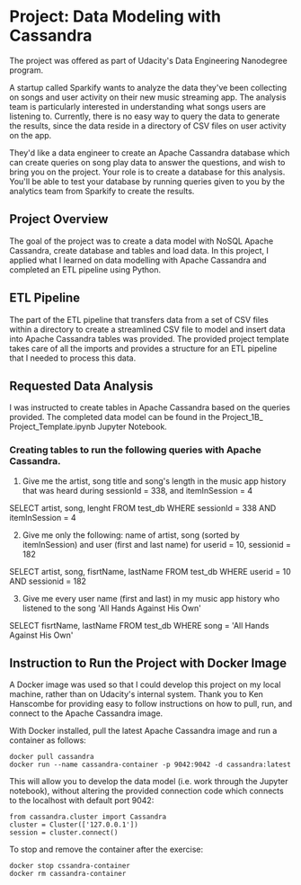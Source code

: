 # Project: Data Modeling with Cassandra

The project was offered as part of Udacity's Data Engineering Nanodegree program.

A startup called Sparkify wants to analyze the data they've been collecting on songs and user activity on their new music streaming app. The analysis team is particularly interested in understanding what songs users are listening to. Currently, there is no easy way to query the data to generate the results, since the data reside in a directory of CSV files on user activity on the app.

They'd like a data engineer to create an Apache Cassandra database which can create queries on song play data to answer the questions, and wish to bring you on the project. Your role is to create a database for this analysis. You'll be able to test your database by running queries given to you by the analytics team from Sparkify to create the results.

## Project Overview

The goal of the project was to create a data model with NoSQL Apache Cassandra, create database and tables and load data. In this project, I applied what I learned on data modelling with Apache Cassandra and completed an ETL pipeline using Python. 

## ETL Pipeline

The part of the ETL pipeline that transfers data from a set of CSV files within a directory to create a streamlined CSV file to model and insert data into Apache Cassandra tables was provided. The provided project template takes care of all the imports and provides a structure for an ETL pipeline that I needed to process this data.

## Requested Data Analysis

I was instructed to create tables in Apache Cassandra based on the queries provided. The completed data model can be found in the Project_1B_ Project_Template.ipynb Jupyter Notebook.

### Creating tables to run the following queries with Apache Cassandra.

1. Give me the artist, song title and song's length in the music app history that was heard during sessionId = 338, and itemInSession = 4

SELECT artist, song, lenght FROM test_db WHERE sessionId = 338 AND itemInSession = 4

2. Give me only the following: name of artist, song (sorted by itemInSession) and user (first and last name) for userid = 10, sessionid = 182

SELECT artist, song, fisrtName, lastName FROM test_db WHERE userid = 10 AND sessionid = 182

3. Give me every user name (first and last) in my music app history who listened to the song 'All Hands Against His Own'

SELECT fisrtName, lastName FROM test_db WHERE song = 'All Hands Against His Own'

## Instruction to Run the Project with Docker Image

A Docker image was used so that I could develop this project on my local machine, rather than on Udacity's internal system. Thank you to Ken Hanscombe for providing easy to follow instructions on how to pull, run, and connect to the Apache Cassandra image.

With Docker installed, pull the latest Apache Cassandra image and run a container as follows:

```docker pull cassandra```
<br>
```docker run --name cassandra-container -p 9042:9042 -d cassandra:latest```

This will allow you to develop the data model (i.e. work through the Jupyter notebook), without altering the provided connection code which connects to the localhost with default port 9042:

```from cassandra.cluster import Cassandra```<br>
```cluster = Cluster(['127.0.0.1'])```<br>
```session = cluster.connect()```<br>

To stop and remove the container after the exercise:

```docker stop cssandra-container```<br>
```docker rm cassandra-container```<br>
